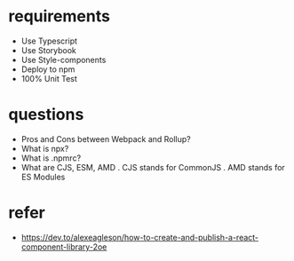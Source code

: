 # requirements

- Use Typescript
- Use Storybook
- Use Style-components
- Deploy to npm
- 100% Unit Test

# questions

- Pros and Cons between Webpack and Rollup?
- What is npx?
- What is .npmrc?
- What are CJS, ESM, AMD
  . CJS stands for CommonJS
  . AMD stands for ES Modules

# refer

- https://dev.to/alexeagleson/how-to-create-and-publish-a-react-component-library-2oe
